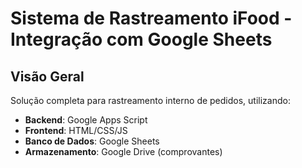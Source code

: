 # Sistema de Rastreamento iFood - Integração com Google Sheets

## Visão Geral

Solução completa para rastreamento interno de pedidos, utilizando:

- **Backend**: Google Apps Script
- **Frontend**: HTML/CSS/JS
- **Banco de Dados**: Google Sheets
- **Armazenamento**: Google Drive (comprovantes)
